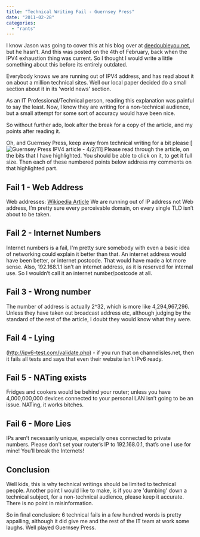 ```yaml
---
title: "Technical Writing Fail - Guernsey Press"
date: "2011-02-28"
categories: 
  - "rants"
---
```


I know Jason was going to cover this at his blog over at [deedoubleyou.net](http://deedoubleyou.net), but he hasn’t. And this was posted on the 4th of February, back when the IPV4 exhaustion thing was current. So I thought I would write a little something about this before its entirely outdated.

Everybody knows we are running out of IPV4 address, and has read about it on about a million technical sites. Well our local paper decided do a small section about it in its 'world news' section.

As an IT Professional/Technical person, reading this explanation was painful to say the least. Now, I know they are writing for a non-technical audience, but a small attempt for some sort of accuracy would have been nice.

So without further ado, look after the break for a copy of the article, and my points after reading it.

Oh, and Guernsey Press, keep away from technical writing for a bit please [![Guernsey Press IPV4 article - 4/2/11](/images/GPArticle.jpg)] Please read through the article, on the bits that I have highlighted. You should be able to click on it, to get it full size. Then each of these numbered points below address my comments on that highlighted part.

## Fail 1 - Web Address

Web addresses: [Wikipedia Article](http://en.wikipedia.org/wiki/Web_address) We are running out of IP address not Web address, I’m pretty sure every perceivable domain, on every single TLD isn’t about to be taken.

## Fail 2 - Internet Numbers

Internet numbers is a fail, I'm pretty sure somebody with even a basic idea of networking could explain it better than that. An internet address would have been better, or internet postcode. That would have made a lot more sense. Also, 192.168.1.1 isn’t an internet address, as it is reserved for internal use. So I wouldn’t call it an internet number/postcode at all.

## Fail 3 - Wrong number

The number of address is actually 2^32, which is more like 4,294,967,296. Unless they have taken out broadcast address etc, although judging by the standard of the rest of the article, I doubt they would know what they were.

## Fail 4 - Lying

(<http://ipv6-test.com/validate.php>) - if you run that on channelisles.net, then it fails all tests and says that even their website isn’t IPv6 ready.

## Fail 5 - NATing exists

Fridges and cookers would be behind your router; unless you have 4,000,000,000 devices connected to your personal LAN isn’t going to be an issue. NATing, it works bitches.

## Fail 6 - More Lies

IPs aren’t necessarily unique, especially ones connected to private numbers. Please don’t set your router’s IP to 192.168.0.1, that’s one I use for mine! You’ll break the Internets!

## Conclusion

Well kids, this is why technical writings should be limited to technical people. Another point I would like to make, is if you are 'dumbing' down a technical subject, for a non-technical audience, please keep it accurate. There is no point in misinformation.

So in final conclusion: 6 technical fails in a few hundred words is pretty appalling, although it did give me and the rest of the IT team at work some laughs. Well played Guernsey Press.
